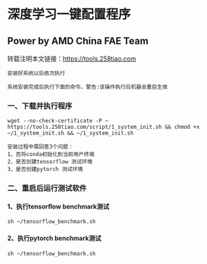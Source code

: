 # 深度学习一键配置程序
## Power by AMD China FAE Team

转载注明本文链接：<https://tools.258tiao.com>

```note
安装好系统以后依次执行
```
```warning
系统安装完成后执行下面的命令。警告:该操作执行后机器会重启生效
```
### 一、下载并执行程序
`wget --no-check-certificate -P ~ https://tools.258tiao.com/script/1_system_init.sh && chmod +x ~/1_system_init.sh && ~/1_system_init.sh`

```note
安装过程中需回答3个问题：
1、否将conda初始化到当前用户终端
2、是否创建tensorflow 测试环境
3、是否创建pytorch 测试环境
```

### 二、重启后运行测试软件

#### 1、执行tensorflow benchmark测试
`sh ~/tensorflow_benchmark.sh`
#### 2、执行pytorch benchmark测试
`sh ~/tensorflow_benchmark.sh`